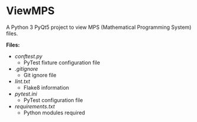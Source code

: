 # ViewMPS

A Python 3 PyQt5 project to view MPS (Mathematical Programming System) files.

**Files:**
- *conftest.py*
  - PyTest fixture configuration file
- *.gitignore*
  - Git ignore file
- *lint.txt*
  - Flake8 information
- *pytest.ini*
  - PyTest configuration file
- *requirements.txt*
  - Python modules required
